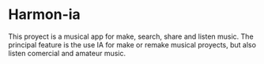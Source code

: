 # Harmon-ia
This proyect is a musical app for make, search, share and listen music. The principal feature is the use IA for make or remake musical proyects, but also listen comercial and amateur music.
